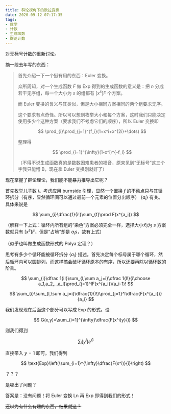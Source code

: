 ```yaml
---
title: 群论视角下的欧拉变换
date: 2020-09-12 07:17:35
tags:
- 数学
- 计数
- 生成函数
- 群论计数
---
```


对无标号计数的重新讨论。

<!--more-->

摘一段去年写的东西：

> 首先介绍一下一个挺有用的东西：$\text{Euler}$ 变换。
>
> 众所周知，对一个生成函数 $F$ 做 $\text{Exp}$ 得到的生成函数的意义是：把 $n$ 分成若干无序组，每一个大小为 $s$ 的组都有 $[x^s]F$ 个方案。
>
> 而 $\text{Euler}$ 变换的含义与其类似，但是大小相同方案相同的两个组要求无序。
>
> 这个要求有点奇怪。所以可以想到枚举大小和每个方案，这时我们只能决定使用多少个这种方案（要求我们不考虑它们的顺序），所以 $\text{Euler}$ 变换即
>
>$$
>\prod_{i}\prod_{j=1}^{f_i}(1+x^i+x^{2i}+\dots)
>$$
>
>整理得
>
>$$
>\prod_{i=1}^{\infty}(1-x^i)^{-f_i}
>$$
>
>（不得不说生成函数真的是数数困难患者的福音，原来见到“无标号”这三个字我只能懵 B，现在拿 $\text{Euler}$ 变换刚就好了）

现在掌握了群论理论，我们能不能~~暴力~~推导出它呢？

首先枚举儿子数 $i$。考虑应用 burnside 引理，显然一个置换 $f$ 的不动点只与其循环拆分（有序，显然循环间可以通过最前一个元素的位置分出顺序） $\{a_i\}$ 有关。具体来说是

$$
\sum_{i}\dfrac{1}{i!}\sum_{f}\prod F(x^{a_i})
$$

（解释一下上式：循环内所有组的“染色”方案必须完全一样，选择大小均为 $s$ 方案数就只有 $[x^s]F$，但是“占地”却是 $a_is$，故有上式）

（似乎也叫做生成函数形式的 Polya 定理？）

思考有多少个循环能被循环拆分 $\{a_i\}$ 描述。首先决定每个标号属于哪个循环，然后循环内可以圆排列，而这样搞会破坏循环原本的有序，所以还要再除以循环数的阶乘。

$$
\sum_{i}\dfrac 1{i!}\sum_{l,\sum a_j=i}\dfrac 1{l!}{i\choose a_1,a_2,...a_l}\prod_{j=1}^lF(x^{a_i})(a_i-1)!
$$

$$
\sum_{i}\sum_{l,\sum a_j=i}\dfrac{1}{l!}\prod_{j=1}^l\dfrac{F(x^{a_i})}{a_i}
$$

我们发现现在后面这个部分可以写成 $\text{Exp}$ 的形式。设

$$
G(x,y)=\sum_{i=1}^{\infty}\dfrac{F(x^i)y}{i}
$$

则我们得到

$$
\sum_{i}[y^i]e^{G}
$$

直接带入 $y=1$ 即可。我们得到

$$
\text{Exp}\left(\sum_{i=1}^{\infty}\dfrac{F(x^i)}{i}\right)
$$

？？？

是哪出了问题？

答案是：没有问题！将 Euler 变换 $\text{Ln}$ 再 $\text{Exp}$ 即得到我们的形式！

~~还以为有什么有趣的东西，结果就这？~~